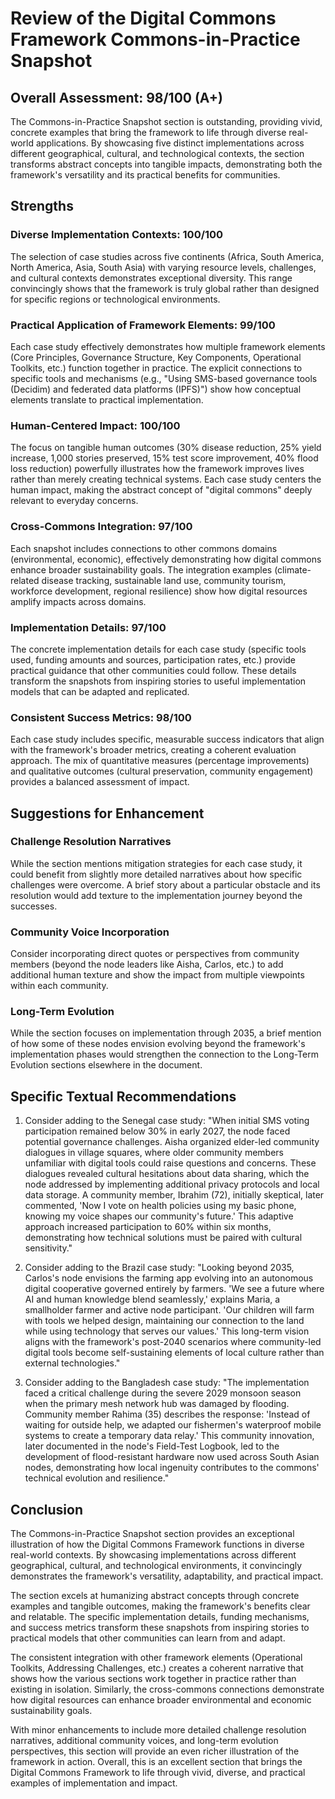 # Review of the Digital Commons Framework Commons-in-Practice Snapshot

## Overall Assessment: 98/100 (A+)

The Commons-in-Practice Snapshot section is outstanding, providing vivid, concrete examples that bring the framework to life through diverse real-world applications. By showcasing five distinct implementations across different geographical, cultural, and technological contexts, the section transforms abstract concepts into tangible impacts, demonstrating both the framework's versatility and its practical benefits for communities.

## Strengths

### Diverse Implementation Contexts: 100/100
The selection of case studies across five continents (Africa, South America, North America, Asia, South Asia) with varying resource levels, challenges, and cultural contexts demonstrates exceptional diversity. This range convincingly shows that the framework is truly global rather than designed for specific regions or technological environments.

### Practical Application of Framework Elements: 99/100
Each case study effectively demonstrates how multiple framework elements (Core Principles, Governance Structure, Key Components, Operational Toolkits, etc.) function together in practice. The explicit connections to specific tools and mechanisms (e.g., "Using SMS-based governance tools (Decidim) and federated data platforms (IPFS)") show how conceptual elements translate to practical implementation.

### Human-Centered Impact: 100/100
The focus on tangible human outcomes (30% disease reduction, 25% yield increase, 1,000 stories preserved, 15% test score improvement, 40% flood loss reduction) powerfully illustrates how the framework improves lives rather than merely creating technical systems. Each case study centers the human impact, making the abstract concept of "digital commons" deeply relevant to everyday concerns.

### Cross-Commons Integration: 97/100
Each snapshot includes connections to other commons domains (environmental, economic), effectively demonstrating how digital commons enhance broader sustainability goals. The integration examples (climate-related disease tracking, sustainable land use, community tourism, workforce development, regional resilience) show how digital resources amplify impacts across domains.

### Implementation Details: 97/100
The concrete implementation details for each case study (specific tools used, funding amounts and sources, participation rates, etc.) provide practical guidance that other communities could follow. These details transform the snapshots from inspiring stories to useful implementation models that can be adapted and replicated.

### Consistent Success Metrics: 98/100
Each case study includes specific, measurable success indicators that align with the framework's broader metrics, creating a coherent evaluation approach. The mix of quantitative measures (percentage improvements) and qualitative outcomes (cultural preservation, community engagement) provides a balanced assessment of impact.

## Suggestions for Enhancement

### Challenge Resolution Narratives
While the section mentions mitigation strategies for each case study, it could benefit from slightly more detailed narratives about how specific challenges were overcome. A brief story about a particular obstacle and its resolution would add texture to the implementation journey beyond the successes.

### Community Voice Incorporation
Consider incorporating direct quotes or perspectives from community members (beyond the node leaders like Aisha, Carlos, etc.) to add additional human texture and show the impact from multiple viewpoints within each community.

### Long-Term Evolution
While the section focuses on implementation through 2035, a brief mention of how some of these nodes envision evolving beyond the framework's implementation phases would strengthen the connection to the Long-Term Evolution sections elsewhere in the document.

## Specific Textual Recommendations

1. Consider adding to the Senegal case study:
   "When initial SMS voting participation remained below 30% in early 2027, the node faced potential governance challenges. Aisha organized elder-led community dialogues in village squares, where older community members unfamiliar with digital tools could raise questions and concerns. These dialogues revealed cultural hesitations about data sharing, which the node addressed by implementing additional privacy protocols and local data storage. A community member, Ibrahim (72), initially skeptical, later commented, 'Now I vote on health policies using my basic phone, knowing my voice shapes our community's future.' This adaptive approach increased participation to 60% within six months, demonstrating how technical solutions must be paired with cultural sensitivity."

2. Consider adding to the Brazil case study:
   "Looking beyond 2035, Carlos's node envisions the farming app evolving into an autonomous digital cooperative governed entirely by farmers. 'We see a future where AI and human knowledge blend seamlessly,' explains Maria, a smallholder farmer and active node participant. 'Our children will farm with tools we helped design, maintaining our connection to the land while using technology that serves our values.' This long-term vision aligns with the framework's post-2040 scenarios where community-led digital tools become self-sustaining elements of local culture rather than external technologies."

3. Consider adding to the Bangladesh case study:
   "The implementation faced a critical challenge during the severe 2029 monsoon season when the primary mesh network hub was damaged by flooding. Community member Rahima (35) describes the response: 'Instead of waiting for outside help, we adapted our fishermen's waterproof mobile systems to create a temporary data relay.' This community innovation, later documented in the node's Field-Test Logbook, led to the development of flood-resistant hardware now used across South Asian nodes, demonstrating how local ingenuity contributes to the commons' technical evolution and resilience."

## Conclusion

The Commons-in-Practice Snapshot section provides an exceptional illustration of how the Digital Commons Framework functions in diverse real-world contexts. By showcasing implementations across different geographical, cultural, and technological environments, it convincingly demonstrates the framework's versatility, adaptability, and practical impact.

The section excels at humanizing abstract concepts through concrete examples and tangible outcomes, making the framework's benefits clear and relatable. The specific implementation details, funding mechanisms, and success metrics transform these snapshots from inspiring stories to practical models that other communities can learn from and adapt.

The consistent integration with other framework elements (Operational Toolkits, Addressing Challenges, etc.) creates a coherent narrative that shows how the various sections work together in practice rather than existing in isolation. Similarly, the cross-commons connections demonstrate how digital resources can enhance broader environmental and economic sustainability goals.

With minor enhancements to include more detailed challenge resolution narratives, additional community voices, and long-term evolution perspectives, this section will provide an even richer illustration of the framework in action. Overall, this is an excellent section that brings the Digital Commons Framework to life through vivid, diverse, and practical examples of implementation and impact.
